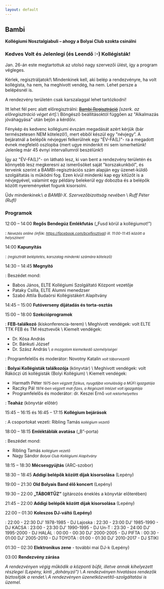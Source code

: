 ```yaml
---
layout: default
---
```


## Bambi

**Kollégiumi Nosztalgiabuli – ahogy a Bolyai Club szokta csinálni**

### Kedves Volt és Jelenlegi (és Leendő :-) Kollégisták!

Jan. 26-án este megtartottuk az utolsó nagy szervezői ülést, így a program végleges.

Kérlek, regisztráljatok!\\
Mindenkinek kell, aki belép a rendezvényre, ha volt kollégista, ha nem, ha meghívott
vendég, ha nem. Lehet persze a belépésnél is.

A rendezvény területén csak karszalaggal lehet tartózkodni!

Itt lehet fél perc alatt előregisztrálni:
~~<a href="#">Bambi Regisztráció</a>~~ *[szerk. az előregisztráció véget ért]*.\\
Böngésző beállításoktól függően az &quot;Alkalmazás jóváhagyása&quot; után bejön a kérdőív.

Fénykép és kedvenc kollégiumi évszám megadását azért kérjük (bár természetesen NEM kötelező!),
mert ebből készül egy &quot;névjegy”. A bejáratnál a belépők névjegyei felkerülnek egy &quot;ÉV-FA(L)&quot;- ra a
megadott évnek megfelelő oszlopba (mert ugye mindenkit mi sem ismerhetünk!
Jelenleg már 45 évnyi intervallumról beszélünk!)

Így az &quot;ÉV-FA(L)&quot;- on látható lesz, ki van bent a rendezvény területén és könnyebb lesz megkeresni
az ismerősöket saját &quot;korszakunkból&quot;, és terveink szerint a BAMBI-regisztrációs szám alapján egy
üzenet-küldő szolgáltatás is működni fog. Ezen kívül mindenki kap egy kitűzőt is a névjegyével,
valamint egy példány belekerül egy dobozba és a belépők között nyereményeket fogunk kisorsolni.

Üdv mindenkinek:\\
*a BAMBI-X. Szervezőbizottság nevében* \\
*Ruff Péter (RufI)*

### Programok

12:00 – 14:00 **Regős Bendegúz Emlékfutás** („Fusd körül a kollégiumot!”)

: *<small>Nevezés online (infók: <a href="https://facebook.com/bcxlfesztival">https://facebook.com/bcxlfesztival</a>) ill. 11:00-11:45 között a helyszínen!</small>*

14:00 **Kapunyitás**

: *<small>(regisztrált beléptetés, karszalag mindenki számára kötelező)</small>*

14:30 – 14:45 **Megnyitó**

: Beszédet mond:
  * Babos János, ELTE Kollégiumi Szolgáltató Központ vezetője
  * Pataky Csilla, ELTE Alumni menedzser
  * Szabó Attila Budaörsi Kollégistákért Alapítvány

14:45 – 15:00 **Futóverseny díjátadás és torta-osztás**

15:00 – 18:00 **Szekcióprogramok**

: **FEB-találkozó** (kiskonferencia-terem) \\
  Meghívott vendégek: volt ELTE TTK FEB és TM résztvevők \\
  Kiemelt vendégek:
  * Dr. Kósa András
  * Dr. Bánkuti József
  * Dr. Szász András \\
  *<small>a mozgalom kiemelkedő személyiségei</small>*

: Programfelelős és moderátor: Novotny Katalin *<small>volt táborvezető</small>*

: **Bolyai Kollégisták találkozója** (könyvtár) \\
  Meghívott vendégek: volt Rákóczi úti kollégisták (Bolyi Kollégium) \\
  Kiemelt vendégek:
  * Harmath Péter <small>*1975-ben végzett fizikus, nyugdíjba vonulásáig a MÜFI igazgatója*</small>
  * Raczky Pál <small>*1974-ben végzett mat-fizes, a Régészeti Intézet volt igazgatója*</small>
  * Programfelelős és moderátor: dr. Keszei Ernő <small>*volt rektorhelyettes*</small>

: **Teaház** (könyvtár előtér)

15:45 – 16:15 és 16:45 – 17:15 **Kollégium bejárások**

: A csoportokat vezeti: Ribling Tamás <small>*kollégium vezető*</small>

18:00 – 18:15 **Emléktáblák avatása** („B”-porta)

: Beszédet mond:
  * Ribling Tamás <small>*kollégium vezető*</small>
  * Nagy Sándor <small>*Bolyai Club Kollégiumi Alapítvány*</small>

18:15 – 18:30 **Mécsesgyújtás** (ARC-szobor)

18:30 – 18:45 **Addigi belépők között díjak kisorsolása** (Lepény)

19:00 – 21:30 **Old Bolyais Band élő koncert** (Lepény)

19:30 – 22:00 **„TÁBORTŰZ”** (gitározós éneklés a könyvtár előterében)

21:45 – 22:00 **Addigi belépők között díjak kisorsolása** (Lepény)

22:00 – 01:30 **Koleszos DJ-váltó (Lepény)**

:  22:00 - 22:30 DJ' 1978-1985 - DJ Lajoska
:  22:30 - 23:00 DJ' 1985-1990 - DJ KACSA
:  23:00 - 23:30 DJ' 1990-1995 - DJ Un-T
:  23:30 - 24:00 DJ' 1995-2000 - DJ HALÁL
:  00:00 - 00:30 DJ' 2000-2005 - DJ PIFTA
:  00:30 - 01:00 DJ' 2005-2010 - DJ TOYOTA
:  01:00 - 01:30 DJ' 2010-2017 - DJ STIKI

01:30 – 02:30 **Elektronikus zene** - további mai DJ-k (Lepény)

03:00 **Rendezvény zárása**

*A rendezvényen végig működik a központi büfé, illetve annak kihelyezett
részlegei (Lepény, kinti „dohányzó”)* \\
*A rendezvényen hivatásos rendezők biztosítják a rendet.*\\
*A rendezvényen üzenetközvetítő-szolgáltatási is üzemel.*
